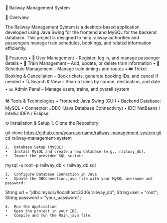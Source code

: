 🚆 Railway Management System

📌 Overview

The Railway Management System is a desktop-based application developed using Java Swing for the frontend and MySQL for the backend database.
This project is designed to help railway authorities and passengers manage train schedules, bookings, and related information efficiently.

🎯 Features
	•	👤 User Management – Register, log in, and manage passenger details
	•	🚉 Train Management – Add, update, or delete train information
	•	📅 Schedule Management – Manage train timings and routes
	•	🎟 Ticket Booking & Cancellation – Book tickets, generate booking IDs, and cancel if needed
	•	🔍 Search & View – Search trains by source, destination, and date
	•	📊 Admin Panel – Manage users, trains, and overall system

🛠️ Tools & Technologies
	•	Frontend: Java Swing (GUI)
	•	Backend Database: MySQL
	•	Connector: JDBC (Java Database Connectivity)
	•	IDE: NetBeans / IntelliJ IDEA / Eclipse

⚙️ Installation & Setup
	1.	Clone the Repository

git clone https://github.com/yourusername/railway-management-system.git
cd railway-management-system


	2.	Database Setup (MySQL)
	•	Install MySQL and create a new database (e.g., railway_db).
	•	Import the provided SQL script:

mysql -u root -p railway_db < railway_db.sql


	3.	Configure Database Connection in Java
	•	Update the DBConnection.java file with your MySQL username and password:

String url = "jdbc:mysql://localhost:3306/railway_db";
String user = "root";
String password = "your_password";


	4.	Run the Application
	•	Open the project in your IDE.
	•	Compile and run the Main.java file.

